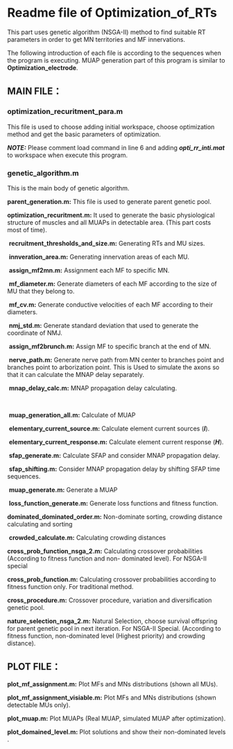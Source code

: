 # Readme file of Optimization_of_RTs

This part uses genetic algorithm (NSGA-II) method to find suitable RT parameters in order to get MN territories and MF innervations. 

The following introduction of each file is according to the sequences when the program is executing. MUAP generation part of this program is similar to **Optimization_electrode**.

## MAIN FILE：

### optimization_recuritment_para.m

This file is used to choose adding initial workspace, choose optimization method and get the basic parameters of optimization. 

***NOTE:*** Please comment load command in line 6 and adding ***opti_rr_inti.mat*** to workspace when execute this program.



### genetic_algorithm.m

This is the main body of genetic algorithm.

**parent_generation.m:**  This file is used to generate parent genetic pool.



**optimization_recuritment.m:** It used to generate the basic physiological structure of muscles and all MUAPs in detectable area. (This part costs most of time).

​	**recruitment_thresholds_and_size.m:** Generating RTs and MU sizes.

​	**innveration_area.m:**  Generating innervation areas of each MU.



​	**assign_mf2mn.m:**  Assignment each MF to specific MN.

​	**mf_diameter.m:** Generate diameters of each MF according to the size of MU that they belong to.

​	**mf_cv.m:** Generate conductive velocities of each MF according to their diameters.



​	**nmj_std.m:** Generate standard deviation that used to generate the coordinate of NMJ.

​	**assign_mf2brunch.m:** Assign MF to specific branch at the end of MN.

​	**nerve_path.m:** Generate nerve path from MN center to branches point and branches point to arborization point. This is  	Used to simulate the axons so that it can calculate the MNAP delay separately. 

​	**mnap_delay_calc.m:** MNAP propagation delay calculating.

​	

​	**muap_generation_all.m:** Calculate of MUAP

​		**elementary_current_source.m:** Calculate element current sources (***I***).

​		**elementary_current_response.m:** Calculate element current response (***H***).

​		**sfap_generate.m:** Calculate SFAP and consider MNAP propagation delay.

​			**sfap_shifting.m:** Consider MNAP propagation delay by shifting SFAP time sequences.

​		**muap_generate.m:** Generate a MUAP



​	**loss_function_generate.m:** Generate loss functions and fitness function.



**dominated_dominated_order.m:** Non-dominate sorting, crowding distance calculating and sorting

​	**crowded_calculate.m:** Calculating crowding distances

**cross_prob_function_nsga_2.m:** Calculating crossover probabilities (According to fitness function and non- dominated level). For NSGA-II special

**cross_prob_function.m:** Calculating crossover probabilities according to fitness function only. For traditional method.

**cross_procedure.m:** Crossover procedure, variation and diversification genetic pool.

**nature_selection_nsga_2.m:** Natural Selection, choose survival offspring for parent genetic pool in next iteration. For NSGA-II Special. (According to fitness function, non-dominated level (Highest priority) and crowding distance).

## PLOT FILE：

**plot_mf_assignment.m:** Plot MFs and MNs distributions (shown all MUs). 

**plot_mf_assignment_visiable.m:** Plot MFs and MNs distributions (shown detectable MUs only). 

**plot_muap.m:**  Plot MUAPs (Real MUAP, simulated MUAP after optimization).

**plot_domained_level.m:** Plot solutions and show their non-dominated levels .

